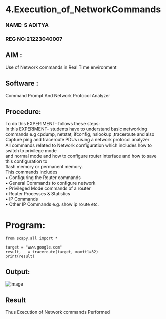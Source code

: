 # 4.Execution_of_NetworkCommands
### NAME: S ADITYA
### REG NO:21223040007
## AIM :
Use of Network commands in Real Time environment
## Software : 
Command Prompt And Network Protocol Analyzer
## Procedure:
To do this EXPERIMENT- follows these steps:
<BR>
In this EXPERIMENT- students have to understand basic networking commands e.g cpdump, netstat, ifconfig, nslookup ,traceroute and also Capture ping and traceroute PDUs using a network protocol analyzer 
<BR>
All commands related to Network configuration which includes how to switch to privilege mode
<BR>
and normal mode and how to configure router interface and how to save this configuration to
<BR>
flash memory or permanent memory.
<BR>
This commands includes
<BR>
• Configuring the Router commands
<BR>
• General Commands to configure network
<BR>
• Privileged Mode commands of a router 
<BR>
• Router Processes & Statistics
<BR>
• IP Commands
<BR>
• Other IP Commands e.g. show ip route etc.
<BR>
# Program:
```
from scapy.all import *

target = "www.google.com"
result, _ = traceroute(target, maxttl=32)
print(result)
```

## Output:
![image](https://github.com/arbasil05/4.Execution_of_NetworkCommends/assets/144218037/d5a38322-fb47-4aa2-935e-9481bcb561c9)


## Result
Thus Execution of Network commands Performed 
